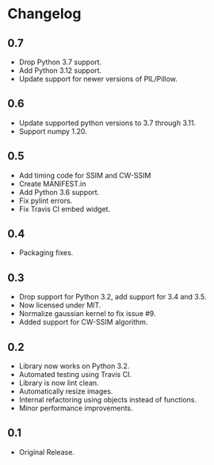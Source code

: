 # Changelog

## 0.7

* Drop Python 3.7 support.
* Add Python 3.12 support.
* Update support for newer versions of PIL/Pillow.

## 0.6

* Update supported python versions to 3.7 through 3.11.
* Support numpy 1.20.

## 0.5

* Add timing code for SSIM and CW-SSIM
* Create MANIFEST.in
* Add Python 3.6 support.
* Fix pylint errors.
* Fix Travis CI embed widget.

## 0.4

* Packaging fixes.

## 0.3

* Drop support for Python 3.2, add support for 3.4 and 3.5.
* Now licensed under MIT.
* Normalize gaussian kernel to fix issue #9.
* Added support for CW-SSIM algorithm.

## 0.2

* Library now works on Python 3.2.
* Automated testing using Travis CI.
* Library is now lint clean.
* Automatically resize images.
* Internal refactoring using objects instead of functions.
* Minor performance improvements.

## 0.1

* Original Release.
